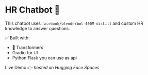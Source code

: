 # HR Chatbot 🤖

This chatbot uses `facebook/blenderbot-400M-distill` and custom HR knowledge to answer questions.

✅ Built with:  
- 🤗 Transformers  
- Gradio for UI  
- Python Flask you can use as api 

Live Demo 👉 _hosted on Hugging Face Spaces_

